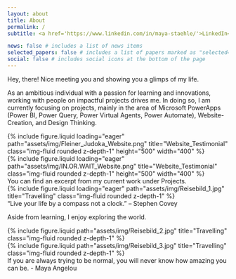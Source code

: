 ```yaml
---
layout: about
title: About
permalink: /
subtitle: <a href='https://www.linkedin.com/in/maya-staehle/'>LinkedIn</a>

news: false # includes a list of news items
selected_papers: false # includes a list of papers marked as "selected={true}"
social: false # includes social icons at the bottom of the page
---
```


Hey, there! Nice meeting you and showing you a glimps of my life.

As an ambitious individual with a passion for learning and innovations, working with people on impactful projects drives me. In doing so, I am currently focusing on projects, mainly in the area of Microsoft PowerApps (Power BI, Power Query, Power Virtual Agents, Power Automate), Website-Creation, and Design Thinking.

<div class="row">
    <div class="col-sm mt-3 mt-md-0">
        {% include figure.liquid loading="eager" path="assets/img/Fleiner_Judoka_Website.png" title="Website_Testimonial" class="img-fluid rounded z-depth-1" height="500" width="400" %}
    </div>
    <div class="col-sm mt-3 mt-md-0">
        {% include figure.liquid loading="eager" path="assets/img/IN.OR.WAIT_Website.png" title="Website_Testimonial" class="img-fluid rounded z-depth-1" height="500" width="400" %}
    </div>
</div>
<div class="caption">
    You can find an excerpt from my current work under Projects.
</div>
<div class="row">
    <div class="col-sm mt-3 mt-md-0">
        {% include figure.liquid loading="eager" path="assets/img/Reisebild_1.jpg" title="Travelling" class="img-fluid rounded z-depth-1" %}
    </div>
</div>
<div class="caption">
    “Live your life by a compass not a clock.” – Stephen Covey
</div>

Aside from learning, I enjoy exploring the world. 

<div class="row justify-content-sm-center">
    <div class="col-sm-8 mt-3 mt-md-0">
        {% include figure.liquid path="assets/img/Reisebild_2.jpg" title="Travelling" class="img-fluid rounded z-depth-1" %}
    </div>
    <div class="col-sm-4 mt-3 mt-md-0">
        {% include figure.liquid path="assets/img/Reisebild_3.jpg" title="Travelling" class="img-fluid rounded z-depth-1" %}
    </div>
</div>
<div class="caption">
    If you are always trying to be normal, you will never know how amazing you can be. - Maya Angelou
</div>


<!--Edit `_bibliography/papers.bib` and Jekyll will render your [publications page](/al-folio/publications/) automatically.-->

<!--Link to your social media connections, too. This theme is set up to use [Font Awesome icons](https://fontawesome.com/) and [Academicons](https://jpswalsh.github.io/academicons/), like the ones below. Add your Facebook, Twitter, LinkedIn, Google Scholar, or just disable all of them.-->
